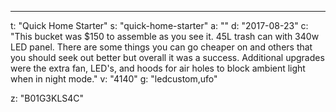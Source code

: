---
t: "Quick Home Starter"
s: "quick-home-starter"
a: ""
d: "2017-08-23"
c: "This bucket was $150 to assemble as you see it.  45L trash can with 340w LED panel. There are some things you can go cheaper on and others that you should seek out better but overall it was a success.  Additional upgrades were the extra fan, LED's, and hoods for air holes to block ambient light when in night mode."
v: "4140"
g: "ledcustom,ufo"

z: "B01G3KLS4C"
